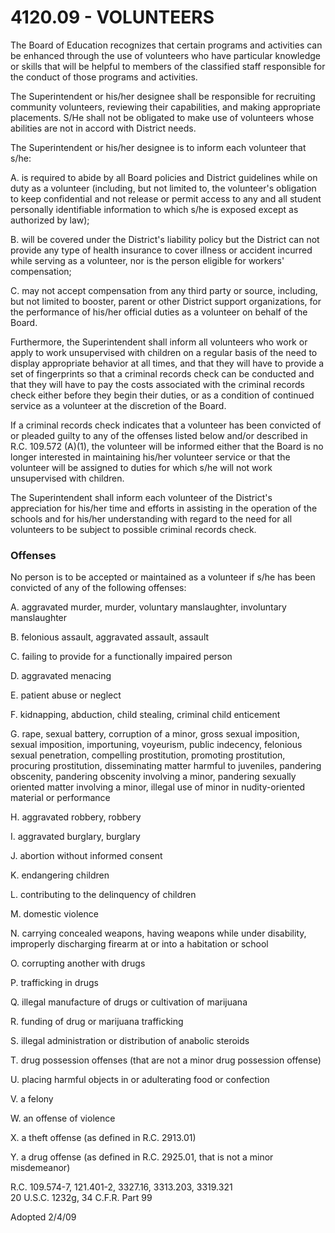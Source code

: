 4120.09 - VOLUNTEERS
====================

The Board of Education recognizes that certain programs and activities
can be enhanced through the use of volunteers who have particular
knowledge or skills that will be helpful to members of the classified
staff responsible for the conduct of those programs and activities.

The Superintendent or his/her designee shall be responsible for
recruiting community volunteers, reviewing their capabilities, and
making appropriate placements. S/He shall not be obligated to make use
of volunteers whose abilities are not in accord with District needs.

The Superintendent or his/her designee is to inform each volunteer that
s/he:

A. is required to abide by all Board policies and District guidelines
while on duty as a volunteer (including, but not limited to, the
volunteer's obligation to keep confidential and not release or permit
access to any and all student personally identifiable information to
which s/he is exposed except as authorized by law);

B. will be covered under the District's liability policy but the
District can not provide any type of health insurance to cover illness
or accident incurred while serving as a volunteer, nor is the person
eligible for workers' compensation;

C. may not accept compensation from any third party or source,
including, but not limited to booster, parent or other District support
organizations, for the performance of his/her official duties as a
volunteer on behalf of the Board.

Furthermore, the Superintendent shall inform all volunteers who work or
apply to work unsupervised with children on a regular basis of the need
to display appropriate behavior at all times, and that they will have to
provide a set of fingerprints so that a criminal records check can be
conducted and that they will have to pay the costs associated with the
criminal records check either before they begin their duties, or as a
condition of continued service as a volunteer at the discretion of the
Board.

If a criminal records check indicates that a volunteer has been
convicted of or pleaded guilty to any of the offenses listed below
and/or described in R.C. 109.572 (A)(1), the volunteer will be informed
either that the Board is no longer interested in maintaining his/her
volunteer service or that the volunteer will be assigned to duties for
which s/he will not work unsupervised with children.

The Superintendent shall inform each volunteer of the District's
appreciation for his/her time and efforts in assisting in the operation
of the schools and for his/her understanding with regard to the need for
all volunteers to be subject to possible criminal records check.

### Offenses

No person is to be accepted or maintained as a volunteer if s/he has
been convicted of any of the following offenses:

A. aggravated murder, murder, voluntary manslaughter, involuntary
manslaughter

B. felonious assault, aggravated assault, assault

C. failing to provide for a functionally impaired person

D. aggravated menacing

E. patient abuse or neglect

F. kidnapping, abduction, child stealing, criminal child enticement

G. rape, sexual battery, corruption of a minor, gross sexual imposition,
sexual imposition, importuning, voyeurism, public indecency, felonious
sexual penetration, compelling prostitution, promoting prostitution,
procuring prostitution, disseminating matter harmful to juveniles,
pandering obscenity, pandering obscenity involving a minor, pandering
sexually oriented matter involving a minor, illegal use of minor in
nudity-oriented material or performance

H. aggravated robbery, robbery

I. aggravated burglary, burglary

J. abortion without informed consent

K. endangering children

L. contributing to the delinquency of children

M. domestic violence

N. carrying concealed weapons, having weapons while under disability,
improperly discharging firearm at or into a habitation or school

O. corrupting another with drugs

P. trafficking in drugs

Q. illegal manufacture of drugs or cultivation of marijuana

R. funding of drug or marijuana trafficking

S. illegal administration or distribution of anabolic steroids

T. drug possession offenses (that are not a minor drug possession
offense)

U. placing harmful objects in or adulterating food or confection

V. a felony

W. an offense of violence

X. a theft offense (as defined in R.C. 2913.01)

Y. a drug offense (as defined in R.C. 2925.01, that is not a minor
misdemeanor)

R.C. 109.574-7, 121.401-2, 3327.16, 3313.203, 3319.321\
 20 U.S.C. 1232g, 34 C.F.R. Part 99

Adopted 2/4/09
